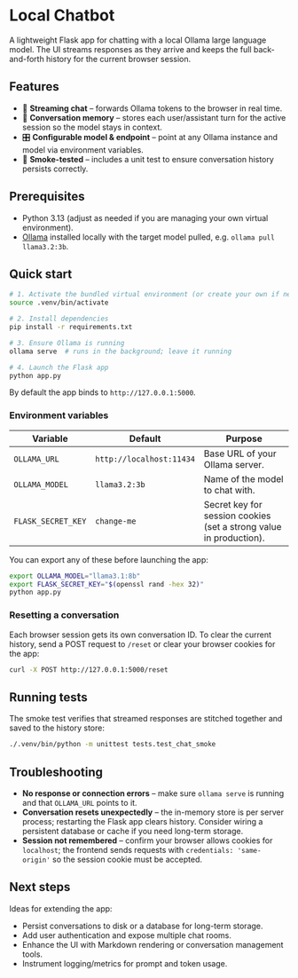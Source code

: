 # Local Chatbot

A lightweight Flask app for chatting with a local Ollama large language model. The UI streams responses as they arrive and keeps the full back-and-forth history for the current browser session.

## Features

- 🔁 **Streaming chat** – forwards Ollama tokens to the browser in real time.
- 🧠 **Conversation memory** – stores each user/assistant turn for the active session so the model stays in context.
- 🎛️ **Configurable model & endpoint** – point at any Ollama instance and model via environment variables.
- 🧪 **Smoke-tested** – includes a unit test to ensure conversation history persists correctly.

## Prerequisites

- Python 3.13 (adjust as needed if you are managing your own virtual environment).
- [Ollama](https://ollama.com/) installed locally with the target model pulled, e.g. `ollama pull llama3.2:3b`.

## Quick start

```bash
# 1. Activate the bundled virtual environment (or create your own if needed)
source .venv/bin/activate

# 2. Install dependencies
pip install -r requirements.txt

# 3. Ensure Ollama is running
ollama serve  # runs in the background; leave it running

# 4. Launch the Flask app
python app.py
```

By default the app binds to `http://127.0.0.1:5000`.

### Environment variables

| Variable | Default | Purpose |
| --- | --- | --- |
| `OLLAMA_URL` | `http://localhost:11434` | Base URL of your Ollama server. |
| `OLLAMA_MODEL` | `llama3.2:3b` | Name of the model to chat with. |
| `FLASK_SECRET_KEY` | `change-me` | Secret key for session cookies (set a strong value in production). |

You can export any of these before launching the app:

```bash
export OLLAMA_MODEL="llama3.1:8b"
export FLASK_SECRET_KEY="$(openssl rand -hex 32)"
python app.py
```

### Resetting a conversation

Each browser session gets its own conversation ID. To clear the current history, send a POST request to `/reset` or clear your browser cookies for the app:

```bash
curl -X POST http://127.0.0.1:5000/reset
```

## Running tests

The smoke test verifies that streamed responses are stitched together and saved to the history store:

```bash
./.venv/bin/python -m unittest tests.test_chat_smoke
```

## Troubleshooting

- **No response or connection errors** – make sure `ollama serve` is running and that `OLLAMA_URL` points to it.
- **Conversation resets unexpectedly** – the in-memory store is per server process; restarting the Flask app clears history. Consider wiring a persistent database or cache if you need long-term storage.
- **Session not remembered** – confirm your browser allows cookies for `localhost`; the frontend sends requests with `credentials: 'same-origin'` so the session cookie must be accepted.

## Next steps

Ideas for extending the app:

- Persist conversations to disk or a database for long-term storage.
- Add user authentication and expose multiple chat rooms.
- Enhance the UI with Markdown rendering or conversation management tools.
- Instrument logging/metrics for prompt and token usage.
